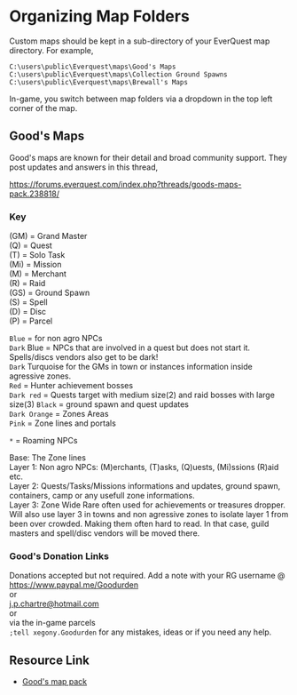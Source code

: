 # Organizing Map Folders
Custom maps should be kept in a sub-directory of your EverQuest map directory. For example,

```
C:\users\public\Everquest\maps\Good's Maps 
C:\users\public\Everquest\maps\Collection Ground Spawns
C:\users\public\Everquest\maps\Brewall's Maps  
```


In-game, you switch between map folders via a dropdown in the top left corner of the map.

## Good's Maps
Good's maps are known for their detail and broad community support. They post updates and answers in this thread,

https://forums.everquest.com/index.php?threads/goods-maps-pack.238818/

### Key

(GM) = Grand Master                  
(Q) = Quest                          
(T) = Solo Task  
(Mi) = Mission  
(M) = Merchant  
(R) = Raid  
(GS) = Ground Spawn  
(S) = Spell  
(D) = Disc  
(P) = Parcel  

`Blue` = for non agro NPCs  
`Dark` Blue = NPCs that are involved in a quest but does not start it. Spells/discs vendors also get to be dark!  
`Dark` Turquoise for the GMs in town or instances information inside agressive zones.  
`Red` = Hunter achievement bosses  
`Dark red`  = Quests target with medium size(2) and raid bosses with large size(3)
`Black` = ground spawn and quest updates  
`Dark Orange` = Zones Areas  
`Pink` = Zone lines and portals  

`*` = Roaming NPCs  

Base: The Zone lines  
Layer 1: Non agro NPCs: (M)erchants, (T)asks, (Q)uests, (Mi)ssions (R)aid etc.  
Layer 2: Quests/Tasks/Missions informations and updates, ground spawn, containers, camp or any usefull zone informations.  
Layer 3: Zone Wide Rare often used for achievements or treasures dropper. Will also use layer 3 in towns and non agressive zones to isolate layer 1 from been over crowded. Making them often hard to read. In that case, guild masters and spell/disc vendors will be moved there.  

### Good's Donation Links
Donations accepted but not required. Add a note with your RG username @  
https://www.paypal.me/Goodurden  
or  
j.p.chartre@hotmail.com  
or  
via the in-game parcels  
`;tell xegony.Goodurden` for any mistakes, ideas or if you need any help.

## Resource Link
* [Good's map pack](https://www.redguides.com/community/resources/goods-everquest-map-pack.303/)  


